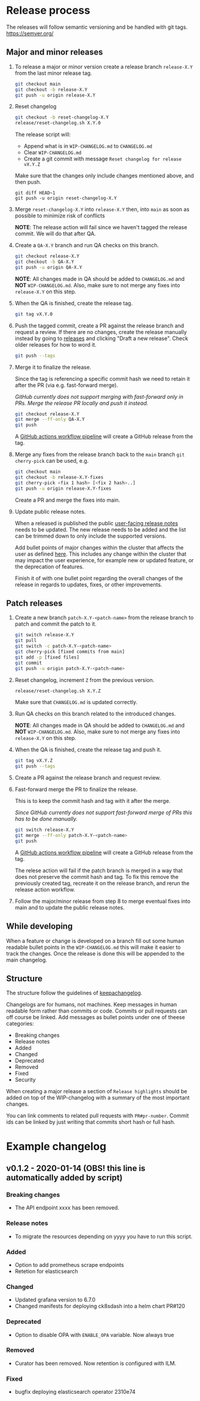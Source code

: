 # Release process

The releases will follow semantic versioning and be handled with git tags.
https://semver.org/

## Major and minor releases

1. To release a major or minor version create a release branch `release-X.Y` from the last minor release tag.

    ```bash
    git checkout main
    git checkout -b release-X.Y
    git push -u origin release-X.Y
    ```

1. Reset changelog

    ```bash
    git checkout -b reset-changelog-X.Y
    release/reset-changelog.sh X.Y.0
    ```

    The release script will:
    * Append what is in `WIP-CHANGELOG.md` to `CHANGELOG.md`
    * Clear `WIP-CHANGELOG.md`
    * Create a git commit with message `Reset changelog for release vX.Y.Z`

    Make sure that the changes only include changes mentioned above, and then push.

    ```
    git diff HEAD~1
    git push -u origin reset-changelog-X.Y
    ```

1. Merge `reset-changelog-X.Y` into `release-X.Y` then, into `main` as soon as possible to minimize risk of conflicts

    **NOTE**: The release action will fail since we haven't tagged the release commit.
    We will do that after QA.

1. Create a `QA-X.Y` branch and run QA checks on this branch.

    ```bash
    git checkout release-X.Y
    git checkout -b QA-X.Y
    git push -u origin QA-X.Y
    ```

    **NOTE**: All changes made in QA should be added to `CHANGELOG.md` and **NOT** `WIP-CHANGELOG.md`.
    Also, make sure to not merge any fixes into `release-X.Y` on this step.

1. When the QA is finished, create the release tag.

    ```bash
    git tag vX.Y.0
    ```

1. Push the tagged commit, create a PR against the release branch and request a review.
   If there are no changes, create the release manually instead by going to [releases](https://github.com/elastisys/compliantkubernetes-apps/releases) and clicking "Draft a new release".
   Check older releases for how to word it.

    ```bash
    git push --tags
    ```

1. Merge it to finalize the release.

    Since the tag is referencing a specific commit hash we need to retain it after the PR (via e.g. fast-forward merge).

    *GitHub currently does not support merging with fast-forward only in PRs.
    Merge the release PR locally and push it instead.*

    ```bash
    git checkout release-X.Y
    git merge --ff-only QA-X.Y
    git push
    ```

    A [GitHub actions workflow pipeline](/.github/workflows/release.yml) will create a GitHub release from the tag.

1. Merge any fixes from the release branch back to the `main` branch `git cherry-pick` can be used, e.g.

    ```bash
    git checkout main
    git checkout -b release-X.Y-fixes
    git cherry-pick <fix 1 hash> [<fix 2 hash>..]
    git push -u origin release-X.Y-fixes
    ```

    Create a PR and merge the fixes into main.

9. Update public release notes.

    When a released is published the public [user-facing release notes](https://github.com/elastisys/compliantkubernetes/blob/main/docs/release-notes.md) needs to be updated. The new release needs to be added and the list can be trimmed down to only include the supported versions.

    Add bullet points of major changes within the cluster that affects the user as defined [here](https://compliantkubernetes.io/user-guide/). This includes any change within the cluster that may impact the user experience, for example new or updated feature, or the deprecation of features.

    Finish it of with one bullet point regarding the overall changes of the release in regards to updates, fixes, or other improvements.

## Patch releases

1. Create a new branch `patch-X.Y-<patch-name>` from the release branch to patch and commit the patch to it.

    ```bash
    git switch release-X.Y
    git pull
    git switch -c patch-X.Y-<patch-name>
    git cherry-pick [fixed commits from main]
    git add -p [fixed files]
    git commit
    git push -u origin patch-X.Y-<patch-name>
    ```

1. Reset changelog, increment `Z` from the previous version.

    ```bash
    release/reset-changelog.sh X.Y.Z
    ```

    Make sure that `CHANGELOG.md` is updated correctly.

1. Run QA checks on this branch related to the introduced changes.

    **NOTE**: All changes made in QA should be added to `CHANGELOG.md` and **NOT** `WIP-CHANGELOG.md`.
    Also, make sure to not merge any fixes into `release-X.Y` on this step.

1. When the QA is finished, create the release tag and push it.

    ```bash
    git tag vX.Y.Z
    git push --tags
    ```

1. Create a PR against the release branch and request review.

1. Fast-forward merge the PR to finalize the release.

    This is to keep the commit hash and tag with it after the merge.

    *Since GitHub currently does not support fast-forward merge of PRs this has to be done manually.*

    ```bash
    git switch release-X.Y
    git merge --ff-only patch-X.Y-<patch-name>
    git push
    ```

    A [GitHub actions workflow pipeline](/.github/workflows/release.yml) will create a GitHub release from the tag.

    The relese action will fail if the patch branch is merged in a way that does not preserve the commit hash and tag.
    To fix this remove the previously created tag, recreate it on the release branch, and rerun the release action workflow.

1. Follow the major/minor release from step 8 to merge eventual fixes into main and to update the public release notes.

## While developing

When a feature or change is developed on a branch fill out some human readable
bullet points in the `WIP-CHANGELOG.md` this will make it easier to track the changes.
Once the release is done this will be appended to the main changelog.

## Structure

The structure follow the guidelines of [keepachangelog](https://keepachangelog.com/en/1.0.0/).

Changelogs are for humans, not machines. Keep messages in human readable form rather
than commits or code. Commits or pull requests can off course be linked. Add messages
as bullet points under one of theese categories:

* Breaking changes
* Release notes
* Added
* Changed
* Deprecated
* Removed
* Fixed
* Security

When creating a major release a section of `Release highlights` should be added
on top of the WIP-changelog with a summary of the most important changes.

You can link comments to related pull requests with `PR#pr-number`. Commit ids can be linked
by just writing that commits short hash or full hash.

# Example changelog

## v0.1.2 - 2020-01-14  (OBS! this line is automatically added by script)

### Breaking changes

* The API endpoint xxxx has been removed.

### Release notes

* To migrate the resources depending on yyyy you have to run this script.

### Added

* Option to add prometheus scrape endpoints
* Retetion for elasticsearch

### Changed

* Updated grafana version to 6.7.0
* Changed manifests for deploying ck8sdash into a helm chart PR#120

### Deprecated

* Option to disable OPA with `ENABLE_OPA` variable. Now always true

### Removed

* Curator has been removed. Now retention is configured with ILM.

### Fixed

* bugfix deploying elasticsearch operator 2310e74
